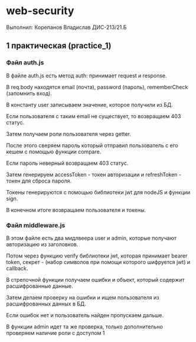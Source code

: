 # web-security

Выполнил: Корепанов Владислав ДИС-213/21.Б

## 1 практическая (practice_1)

### Файл auth.js

В файле auth.js есть метод auth: принимает request и response.

В req.body находятся email (почта), password (пароль), rememberCheck (запомнить вход).

В константу user записываем значение, которое получили из БД.

Если пользователя с таким email не существует, то возвращаем 403 статус.

Затем получаем роли пользователя через getter.

После этого сверяем пароль который отправил пользователь с его кешем с помощью функции compare.

Если пароль неверный возвращаем 403 статус.

Затем генерируем accessToken - токен авторизации и refreshToken - токен для сброса пароля.

Токены генерируются с помощью библиотеки jwt для nodeJS и функции sign.

В конечном итоге возвращаем пользователя и токены.

### Файл middleware.js

В этом файле есть два мидлвеера user и admin, которые получают авторизацию из заголовков.

Потом через функцию verify библиотеки jwt, которая принимает bearer token, секрет - (набор символов при помощи которого шифруется jwt) и callback.

В стрелочной функции получаем ошибки и объект, который содержит расшифрованные данные.

Затем делаем проверку на ошибки и ищем пользователя из расшифрованных данных в БД.

Если ошибок нет и пользователь найден пропускаем дальше.

В функции admin идет та же проверка, только дополнительно проверяем наличие роли с доступом 1
